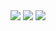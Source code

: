 <img src="https://github-profile-trophy.vercel.app/?username=kentakoura&theme=dark_lover&rank=SECRET,SSS,SS,S,AAA,AA,A,B,C&margin-w=20" />

<img src="https://github-readme-stats-9wfbh2521-kentakoura.vercel.app/api/?username=kentakoura&count_private=true&show_icons=true&hide=contribs&theme=dark&include_all_commits=true" />

<img src="https://github-readme-stats-9wfbh2521-kentakoura.vercel.app/api/top-langs/?username=kentakoura&layout=compact&hide=html,css&theme=dark" />
